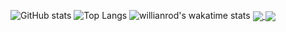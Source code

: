 ![GitHub stats](https://github-readme-stats.vercel.app/api?username=Oblong9&theme=panda&show_icons=true)
![Top Langs](https://github-readme-stats.vercel.app/api/top-langs/?username=Oblong9&theme=panda)
![willianrod's wakatime stats](https://github-readme-stats.vercel.app/api/wakatime?username=Oblong&theme=panda)
<a href="https://github.com/anuraghazra/github-readme-stats">
  <img align="center" src="https://github-readme-stats.vercel.app/api/pin/?username=anuraghazra&repo=github-readme-stats" />
</a>
<a href="https://github.com/anuraghazra/convoychat">
  <img align="center" src="https://github-readme-stats.vercel.app/api/pin/?username=anuraghazra&repo=convoychat" />
</a>
